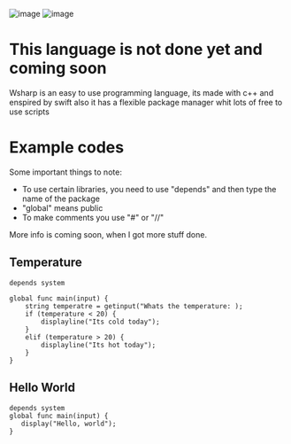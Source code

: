 ![image](https://img.shields.io/badge/Version-0.0.0-red)
![image](https://cdn.discordapp.com/attachments/910436116811878410/977341210228322324/textbutgray.png)


# This language is not done yet and coming soon

Wsharp is an easy to use programming language, its made with c++ and enspired by swift
also it has a flexible package manager whit lots of free to use scripts

# Example codes
Some important things to note:
- To use certain libraries, you need to use "depends" and then type the name of the package
- "global" means public 
- To make comments you use "#" or "//"

More info is coming soon, when I got more stuff done.

## Temperature

```
depends system

global func main(input) {
    string temperatre = getinput("Whats the temperature: );
    if (temperature < 20) {
        displayline("Its cold today");
    } 
    elif (temperature > 20) {
        displayline("Its hot today");
    }
} 
```

## Hello World

```
depends system
global func main(input) {
   display("Hello, world");
}
```

